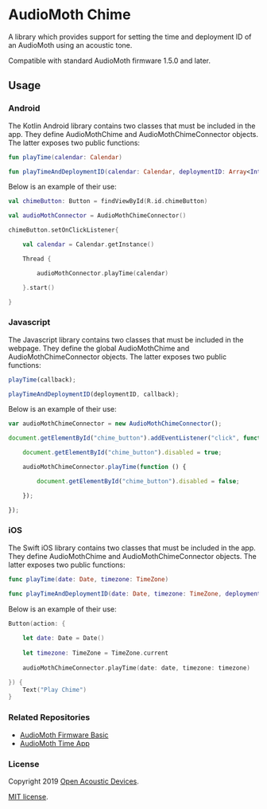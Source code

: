 # AudioMoth Chime #

A library which provides support for setting the time and deployment ID of an AudioMoth using an acoustic tone.

Compatible with standard AudioMoth firmware 1.5.0 and later.

## Usage ##

### Android ###

The Kotlin Android library contains two classes that must be included in the app. They define AudioMothChime and AudioMothChimeConnector objects. The latter exposes two public functions:

```kotlin
fun playTime(calendar: Calendar)

fun playTimeAndDeploymentID(calendar: Calendar, deploymentID: Array<Int>)
```

Below is an example of their use:

```kotlin
val chimeButton: Button = findViewById(R.id.chimeButton)

val audioMothConnector = AudioMothChimeConnector()

chimeButton.setOnClickListener{

	val calendar = Calendar.getInstance()

	Thread {

		audioMothConnector.playTime(calendar)

	}.start()

}
```

### Javascript ###

The Javascript library contains two classes that must be included in the webpage. They define the global AudioMothChime and AudioMothChimeConnector objects. The latter exposes two public functions:

```javascript
playTime(callback);

playTimeAndDeploymentID(deploymentID, callback);
```

Below is an example of their use:

```javascript
var audioMothChimeConnector = new AudioMothChimeConnector();

document.getElementById("chime_button").addEventListener("click", function () {

	document.getElementById("chime_button").disabled = true;

	audioMothChimeConnector.playTime(function () {

		document.getElementById("chime_button").disabled = false;

	});

});
```

### iOS ###

The Swift iOS library contains two classes that must be included in the app. They define AudioMothChime and AudioMothChimeConnector objects. The latter exposes two public functions:

```swift
func playTime(date: Date, timezone: TimeZone)

func playTimeAndDeploymentID(date: Date, timezone: TimeZone, deploymentID: Array<Int>)
```

Below is an example of their use:

```swift
Button(action: {
	
	let date: Date = Date()
	
	let timezone: TimeZone = TimeZone.current
	
	audioMothChimeConnector.playTime(date: date, timezone: timezone)

}) {
	Text("Play Chime")
}
```

### Related Repositories ###
* [AudioMoth Firmware Basic](https://github.com/OpenAcousticDevices/AudioMoth-Firmware-Basic)
* [AudioMoth Time App](https://github.com/OpenAcousticDevices/AudioMoth-Time-App)

### License ###

Copyright 2019 [Open Acoustic Devices](http://www.openacousticdevices.info/).

[MIT license](http://www.openacousticdevices.info/license).
